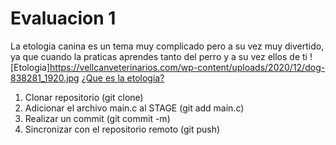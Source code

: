 # Evaluacion 1

La etologia canina es un tema muy complicado pero a su vez muy divertido, ya que cuando la praticas aprendes tanto del perro y a su vez ellos de ti
![Etologia]https://vellcanveterinarios.com/wp-content/uploads/2020/12/dog-838281_1920.jpg
[¿Que es la etologia?](https://www.fundacion-affinity.org/perros-gatos-y-personas/tengo-un-animal-de-compania/que-es-la-etologia-canina)
1. Clonar repositorio (git clone)
2. Adicionar el archivo main.c al STAGE (git add main.c)
3. Realizar un commit (git commit -m)
4. Sincronizar con el repositorio remoto (git push)